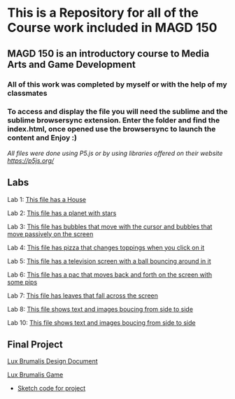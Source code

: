 # This is a Repository for all of the Course work included in MAGD 150

## MAGD 150 is an introductory course to Media Arts and Game Development

### All of this work was completed by myself or with the help of my classmates

### To access and display the file you will need the sublime and the sublime browsersync extension. Enter the folder and find the index.html, once opened use the browsersync to launch the content and Enjoy :)

_All files were done using P5.js or by using libraries offered on their website https://p5js.org/_

## Labs

Lab 1: [This file has a House](https://github.com/JMMyhre/MAGD-150-Assignments/blob/gh-pages/f21magd150lab01_myhre.zip)

Lab 2: [This file has a planet with stars](https://github.com/JMMyhre/MAGD-150-Assignments/blob/gh-pages/f21magd150lab02_myhre.zip)

Lab 3: [This file has bubbles that move with the cursor and bubbles that move passively on the screen](https://github.com/JMMyhre/MAGD-150-Assignments/blob/gh-pages/f21magd150lab03_myhre.zip)

Lab 4: [This file has pizza that changes toppings when you click on it](https://github.com/JMMyhre/MAGD-150-Assignments/blob/gh-pages/f21magd150lab04_myhre%20(2).zip)

Lab 5: [This file has a television screen with a ball bouncing around in it](https://github.com/JMMyhre/MAGD-150-Assignments/blob/gh-pages/f21magd150lab05_myhre.zip)

Lab 6: [This file has a pac that moves back and forth on the screen with some pips](https://github.com/JMMyhre/MAGD-150-Assignments/blob/gh-pages/f21magd150lab06_myhre.zip)

Lab 7: [This file has leaves that fall across the screen](https://github.com/JMMyhre/MAGD-150-Assignments/blob/gh-pages/f21magd150lab07_myhre.zip)

Lab 8: [This file shows text and images boucing from side to side](https://github.com/JMMyhre/MAGD-150-Assignments/blob/gh-pages/f21magd150lab08_myhre.zip)

Lab 10: [This file shows text and images boucing from side to side](https://github.com/JMMyhre/MAGD-150-Assignments/blob/gh-pages/f21magd150lab10_myhre.zip)

## Final Project

[Lux Brumalis Design Document](https://github.com/JMMyhre/MAGD-150-Assignments/blob/gh-pages/f21magd150luxbrumalis_frank-maue-myhre.docx)

[Lux Brumalis Game](https://github.com/JMMyhre/MAGD-150-Assignments/blob/gh-pages/f21magd150lab08_myhre.zip)
  - [Sketch code for project](https://github.com/JMMyhre/MAGD-150-Assignments/blob/gh-pages/FinalProjectSketch)
